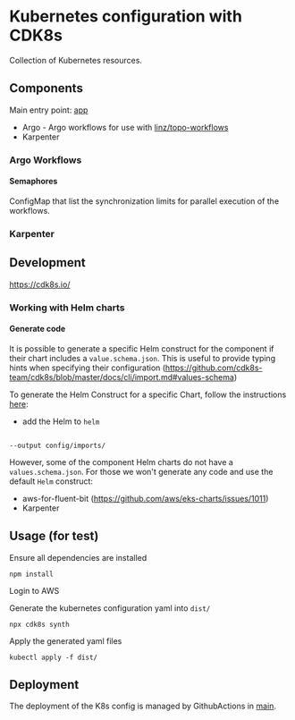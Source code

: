 # Kubernetes configuration with CDK8s

Collection of Kubernetes resources.

## Components

Main entry point: [app](./app.ts)

- Argo - Argo workflows for use with [linz/topo-workflows](https://github.com/linz/topo-workflows)
- Karpenter

### Argo Workflows

#### Semaphores

ConfigMap that list the synchronization limits for parallel execution of the workflows.

### Karpenter



## Development

<https://cdk8s.io/>

### Working with Helm charts

#### Generate code

It is possible to generate a specific Helm construct for the component if their chart includes a `value.schema.json`. This is useful to provide typing hints when specifying their configuration (<https://github.com/cdk8s-team/cdk8s/blob/master/docs/cli/import.md#values-schema>)

To generate the Helm Construct for a specific Chart, follow the instructions [here](https://github.com/cdk8s-team/cdk8s/blob/master/docs/cli/import.md#values-schema):

- add the Helm to `helm`
``` shell

```

`--output config/imports/`

However, some of the component Helm charts do not have a `values.schema.json`. For those we won't generate any code and use the default `Helm` construct:

- aws-for-fluent-bit (<https://github.com/aws/eks-charts/issues/1011>)
- Karpenter


## Usage (for test)

Ensure all dependencies are installed

``` shell
npm install
```

Login to AWS

Generate the kubernetes configuration yaml into `dist/`

``` shell
npx cdk8s synth
```

Apply the generated yaml files

``` shell
kubectl apply -f dist/
```

## Deployment

The deployment of the K8s config is managed by GithubActions in [main](../.github/workflows/main.yml).